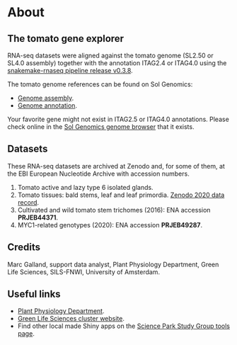 # About

## The tomato gene explorer
RNA-seq datasets were aligned against the tomato genome (SL2.50 or SL4.0 assembly) together with the annotation ITAG2.4 or ITAG4.0 using the [snakemake-rnaseq pipeline release v0.3.8](https://github.com/BleekerLab/snakemake_rnaseq/releases/tag/v0.3.8).

The tomato genome references can be found on Sol Genomics:
- [Genome assembly](https://solgenomics.net/ftp/tomato_genome/Heinz1706/assembly/build_2.50/).   
- [Genome annotation](https://solgenomics.net/ftp/tomato_genome/Heinz1706/annotation/ITAG2.4_release/).  

Your favorite gene might not exist in ITAG2.5 or ITAG4.0 annotations. 
Please check online in the [Sol Genomics genome browser](https://solgenomics.net/jbrowse_solgenomics/?data=data%2Fjson%2FSL2.50&loc=SL2.50ch00%3A8723336..13084500&tracks=DNA%2Cgene_models&highlight=) that it exists.



## Datasets 
These RNA-seq datasets are archived at Zenodo and, for some of them, at the EBI European Nucleotide Archive with accession numbers. 

1. Tomato active and lazy type 6 isolated glands.  
2. Tomato tissues: bald stems, leaf and leaf primordia. [Zenodo 2020 data record](10.5281/zenodo.3954272).  
3. Cultivated and wild tomato stem trichomes (2016): ENA accession **PRJEB44371**.
4. MYC1-related genotypes (2020): ENA accession **PRJEB49287**.

## Credits

Marc Galland, support data analyst, Plant Physiology Department, Green Life Sciences, SILS-FNWI, University of Amsterdam. 

## Useful links
- [Plant Physiology Department](https://sils.uva.nl/content/research-groups/plant-physiology/plant-physiology.html).    
- [Green Life Sciences cluster website](https://sils.uva.nl/research/collaboration-initiatives/green-life-sciences/green-life-sciences.html).  
- Find other local made Shiny apps on the [Science Park Study Group tools page](https://scienceparkstudygroup.info/tools/).  

